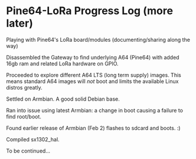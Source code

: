 # Pine64-LoRa Progress Log (more later)
Playing with Pine64's LoRa board/modules (documenting/sharing along the way)

Disassembled the Gateway to find underlying A64 (Pine64) with added 16gb ram and related LoRa hardware on GPIO.

Proceeded to explore different A64 LTS (long term supply) images. This means standard A64 images will *not* boot and limits the available Linux distros greatly.

Settled on Armbian. A good solid Debian base.

Ran into issue using latest Armbian: a change in boot causing a failure to find root/boot.

Found earlier release of Armbian (Feb 2) flashes to sdcard and boots. :)

Compiled sx1302_hal.

To be continued...



